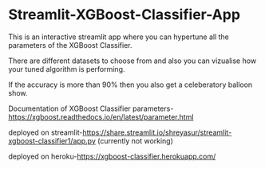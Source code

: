 # Streamlit-XGBoost-Classifier-App

This is an interactive streamlit app where you can hypertune all the parameters of the XGBoost Classifier.

There are different datasets to choose from and also you can vizualise how your tuned algorithm is performing.

If the accuracy is more than 90% then you also get a celeberatory balloon show.

Documentation of XGBoost Classifier parameters-https://xgboost.readthedocs.io/en/latest/parameter.html

deployed on streamlit-https://share.streamlit.io/shreyasur/streamlit-xgboost-classifier1/app.py
(currently not working)

deployed on heroku-https://xgboost-classifier.herokuapp.com/
